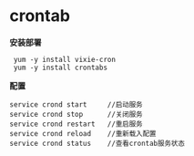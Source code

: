 # crontab

**安装部署**

```Shell
 yum -y install vixie-cron
 yum -y install crontabs
```
**配置**

```shell
service crond start     //启动服务
service crond stop      //关闭服务
service crond restart   //重启服务
service crond reload    //重新载入配置
service crond status    //查看crontab服务状态
```

